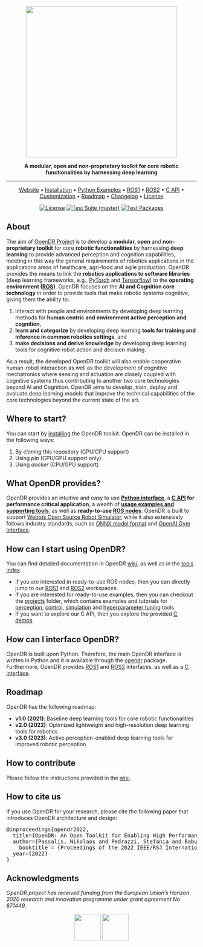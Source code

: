 <div align="center">

<img src="docs/reference/images/opendr_logo.png" width="400px">

**A modular, open and non-proprietary toolkit for core robotic functionalities by harnessing deep learning**
______________________________________________________________________

<p align="center">
  <a href="https://www.opendr.eu/">Website</a> •
  <a href="docs/reference/installation.md">Installation</a> •
  <a href="projects">Python Examples</a> •
  <a href="projects/opendr_ws">ROS1</a> •
  <a href="projects/opendr_ws_2">ROS2</a> •
  <a href="projects/c_api">C API</a> •
  <a href="docs/reference/customize.md">Customization</a> •
  <a href="#roadmap">Roadmap</a> •
  <a href="CHANGELOG.md">Changelog</a> •
  <a href="LICENSE">License</a>
</p>

[![License](https://img.shields.io/badge/License-Apache_2.0-blue.svg)](https://opensource.org/licenses/Apache-2.0)
[![Test Suite (master)](https://github.com/opendr-eu/opendr/actions/workflows/tests_suite.yml/badge.svg)](https://github.com/opendr-eu/opendr/actions/workflows/tests_suite.yml)
[![Test Packages](https://github.com/opendr-eu/opendr/actions/workflows/test_packages.yml/badge.svg)](https://github.com/opendr-eu/opendr/actions/workflows/test_packages.yml)
</div>

## About

The aim of [OpenDR Project](https://opendr.eu) is to develop a **modular, open** and **non-proprietary toolkit** for core **robotic functionalities** by harnessing **deep learning** to provide advanced perception and cognition capabilities, meeting in this way the general requirements of robotics applications in the applications areas of healthcare, agri-food and agile production.
OpenDR provides the means to link the **robotics applications to software libraries** (deep learning frameworks, e.g., [PyTorch](https://pytorch.org/) and [Tensorflow](https://www.tensorflow.org/)) to the **operating environment ([ROS](https://www.ros.org/))**.
OpenDR focuses on the **AI and Cognition core technology** in order to provide tools that make robotic systems cognitive, giving them the ability to:
1. interact with people and environments by developing deep learning methods for **human centric and environment active perception and cognition**,
2. **learn and categorize** by developing deep learning **tools for training and inference in common robotics settings**, and
3. **make decisions and derive knowledge** by developing deep learning tools for cognitive robot action and decision making.

As a result, the developed OpenDR toolkit will also enable cooperative human-robot interaction as well as the development of cognitive mechatronics where sensing and actuation are closely coupled with cognitive systems thus contributing to another two core technologies beyond AI and Cognition.
OpenDR aims to develop, train, deploy and evaluate deep learning models that improve the technical capabilities of the core technologies beyond the current state of the art.


## Where to start?

You can start by [installing](docs/reference/installation.md) the OpenDR toolkit. 
OpenDR can be installed in the following ways:
1. By *cloning* this repository (CPU/GPU support)
2. Using *pip* (CPU/GPU support only)
3. Using *docker* (CPU/GPU support)


## What OpenDR provides?

OpenDR provides an intuitive and easy to use **[Python interface](src/opendr)**, a **[C API](src/c_api) for performance critical application**, a wealth of **[usage examples and supporting tools](projects)**, as well as **ready-to-use [ROS nodes](projects/opendr_ws)**.
OpenDR is built to support [Webots Open Source Robot Simulator](https://cyberbotics.com/), while it also extensively follows industry standards, such as [ONNX model format](https://onnx.ai/) and [OpenAI Gym Interface](https://gym.openai.com/).

## How can I start using OpenDR?

You can find detailed documentation in OpenDR [wiki](https://github.com/tasostefas/opendr_internal/wiki), as well as in the [tools index](docs/reference/index.md).

- If you are interested in ready-to-use ROS nodes, then you can directly jump to our [ROS1](projects/opendr_ws) and [ROS2](projects/opendr_ws_2) workspaces.
- If you are interested for ready-to-use examples, then you can checkout the [projects](projects) folder, which contains examples and tutorials for [perception](projects/perception), [control](projects/control), [simulation](projects/simulation) and [hyperparameter tuning](projects/utils) tools.
- If you want to explore our C API, then you explore the provided [C demos](projects/c_api).

## How can I interface OpenDR?

OpenDR is built upon Python.
Therefore, the main OpenDR interface is written in Python and it is available through the [opendr](src/opendr) package.
Furthermore, OpenDR provides [ROS1](projects/opendr_ws) and [ROS2](projects/opendr_ws_2) interfaces, as well as a [C interface](projects/c_api).


## Roadmap
OpenDR has the following roadmap:
- **v1.0 (2021)**: Baseline deep learning tools for core robotic functionalities
- **v2.0 (2022)**: Optimized lightweight and high-resolution deep learning tools for robotics
- **v3.0 (2023)**: Active perception-enabled deep learning tools for improved robotic perception

## How to contribute
Please follow the instructions provided in the [wiki](https://github.com/tasostefas/opendr_internal/wiki).

## How to cite us
If you use OpenDR for your research, please cite the following paper that introduces OpenDR architecture and design:
<pre>
@inproceedings{opendr2022,
  title={OpenDR: An Open Toolkit for Enabling High Performance, Low Footprint Deep Learning for Robotics},
  author={Passalis, Nikolaos and Pedrazzi, Stefania and Babuska, Robert and Burgard, Wolfram and Dias, Daniel and Ferro, Francesco and Gabbouj, Moncef and Green, Ole and Iosifidis, Alexandros and Kayacan, Erdal and Kober, Jens and Michel, Olivier and Nikolaidis, Nikos and Nousi, Paraskevi and Pieters, Roel and Tzelepi, Maria and Valada, Abhinav and Tefas, Anastasios},
    booktitle = {Proceedings of the 2022 IEEE/RSJ International Conference on Intelligent Robots and Systems (to appear)},
  year={2022}
}
</pre>



## Acknowledgments
*OpenDR project has received funding from the European Union’s Horizon 2020 research and innovation programme under grant agreement No 871449.*
<div align="center">
<img src="https://user-images.githubusercontent.com/16520105/123549590-6a9f4b00-d772-11eb-998a-ed4c70133617.png" height="70"> <img src="https://user-images.githubusercontent.com/16520105/123549536-31ff7180-d772-11eb-9c81-6cc98b7d2e1e.png" height="70">
</div>
